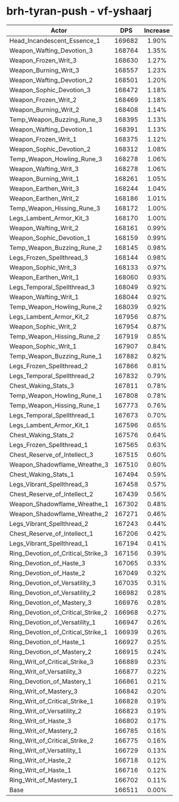 # brh-tyran-push - vf-yshaarj
| Actor | DPS | Increase |
|---|:---:|:---:|
|Head_Incandescent_Essence_1|169682|1.90%|
|Weapon_Wafting_Devotion_3|168764|1.35%|
|Weapon_Frozen_Writ_3|168630|1.27%|
|Weapon_Burning_Writ_3|168557|1.23%|
|Weapon_Wafting_Devotion_2|168501|1.20%|
|Weapon_Sophic_Devotion_3|168472|1.18%|
|Weapon_Frozen_Writ_2|168469|1.18%|
|Weapon_Burning_Writ_2|168408|1.14%|
|Temp_Weapon_Buzzing_Rune_3|168395|1.13%|
|Weapon_Wafting_Devotion_1|168391|1.13%|
|Weapon_Frozen_Writ_1|168375|1.12%|
|Weapon_Sophic_Devotion_2|168312|1.08%|
|Temp_Weapon_Howling_Rune_3|168278|1.06%|
|Weapon_Wafting_Writ_3|168278|1.06%|
|Weapon_Burning_Writ_1|168261|1.05%|
|Weapon_Earthen_Writ_3|168244|1.04%|
|Weapon_Earthen_Writ_2|168186|1.01%|
|Temp_Weapon_Hissing_Rune_3|168172|1.00%|
|Legs_Lambent_Armor_Kit_3|168170|1.00%|
|Weapon_Wafting_Writ_2|168161|0.99%|
|Weapon_Sophic_Devotion_1|168159|0.99%|
|Temp_Weapon_Buzzing_Rune_2|168145|0.98%|
|Legs_Frozen_Spellthread_3|168144|0.98%|
|Weapon_Sophic_Writ_3|168133|0.97%|
|Weapon_Earthen_Writ_1|168060|0.93%|
|Legs_Temporal_Spellthread_3|168049|0.92%|
|Weapon_Wafting_Writ_1|168044|0.92%|
|Temp_Weapon_Howling_Rune_2|168039|0.92%|
|Legs_Lambent_Armor_Kit_2|167956|0.87%|
|Weapon_Sophic_Writ_2|167954|0.87%|
|Temp_Weapon_Hissing_Rune_2|167919|0.85%|
|Weapon_Sophic_Writ_1|167907|0.84%|
|Temp_Weapon_Buzzing_Rune_1|167882|0.82%|
|Legs_Frozen_Spellthread_2|167866|0.81%|
|Legs_Temporal_Spellthread_2|167832|0.79%|
|Chest_Waking_Stats_3|167811|0.78%|
|Temp_Weapon_Howling_Rune_1|167808|0.78%|
|Temp_Weapon_Hissing_Rune_1|167773|0.76%|
|Legs_Temporal_Spellthread_1|167673|0.70%|
|Legs_Lambent_Armor_Kit_1|167596|0.65%|
|Chest_Waking_Stats_2|167576|0.64%|
|Legs_Frozen_Spellthread_1|167565|0.63%|
|Chest_Reserve_of_Intellect_3|167515|0.60%|
|Weapon_Shadowflame_Wreathe_3|167510|0.60%|
|Chest_Waking_Stats_1|167494|0.59%|
|Legs_Vibrant_Spellthread_3|167458|0.57%|
|Chest_Reserve_of_Intellect_2|167439|0.56%|
|Weapon_Shadowflame_Wreathe_1|167302|0.48%|
|Weapon_Shadowflame_Wreathe_2|167271|0.46%|
|Legs_Vibrant_Spellthread_2|167243|0.44%|
|Chest_Reserve_of_Intellect_1|167206|0.42%|
|Legs_Vibrant_Spellthread_1|167194|0.41%|
|Ring_Devotion_of_Critical_Strike_3|167156|0.39%|
|Ring_Devotion_of_Haste_3|167065|0.33%|
|Ring_Devotion_of_Haste_2|167049|0.32%|
|Ring_Devotion_of_Versatility_3|167035|0.31%|
|Ring_Devotion_of_Versatility_2|166982|0.28%|
|Ring_Devotion_of_Mastery_3|166976|0.28%|
|Ring_Devotion_of_Critical_Strike_2|166968|0.27%|
|Ring_Devotion_of_Versatility_1|166947|0.26%|
|Ring_Devotion_of_Critical_Strike_1|166939|0.26%|
|Ring_Devotion_of_Haste_1|166927|0.25%|
|Ring_Devotion_of_Mastery_2|166915|0.24%|
|Ring_Writ_of_Critical_Strike_3|166889|0.23%|
|Ring_Writ_of_Versatility_3|166877|0.22%|
|Ring_Devotion_of_Mastery_1|166861|0.21%|
|Ring_Writ_of_Mastery_3|166842|0.20%|
|Ring_Writ_of_Critical_Strike_1|166828|0.19%|
|Ring_Writ_of_Versatility_2|166823|0.19%|
|Ring_Writ_of_Haste_3|166802|0.17%|
|Ring_Writ_of_Mastery_2|166785|0.16%|
|Ring_Writ_of_Critical_Strike_2|166775|0.16%|
|Ring_Writ_of_Versatility_1|166729|0.13%|
|Ring_Writ_of_Haste_2|166718|0.12%|
|Ring_Writ_of_Haste_1|166716|0.12%|
|Ring_Writ_of_Mastery_1|166702|0.11%|
|Base|166511|0.00%|
